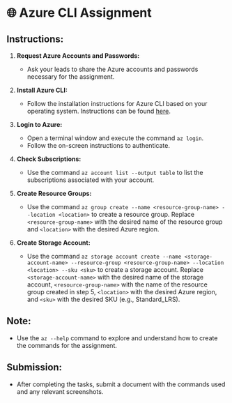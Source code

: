 # 🌐 Azure CLI Assignment

## Instructions:
1. **Request Azure Accounts and Passwords:**  
   - Ask your leads to share the Azure accounts and passwords necessary for the assignment.

2. **Install Azure CLI:**
   - Follow the installation instructions for Azure CLI based on your operating system. Instructions can be found [here](https://docs.microsoft.com/en-us/cli/azure/install-azure-cli).

3. **Login to Azure:**
   - Open a terminal window and execute the command `az login`.
   - Follow the on-screen instructions to authenticate.

4. **Check Subscriptions:**
   - Use the command `az account list --output table` to list the subscriptions associated with your account.

5. **Create Resource Groups:**
   - Use the command `az group create --name <resource-group-name> --location <location>` to create a resource group. Replace `<resource-group-name>` with the desired name of the resource group and `<location>` with the desired Azure region.

6. **Create Storage Account:**
   - Use the command `az storage account create --name <storage-account-name> --resource-group <resource-group-name> --location <location> --sku <sku>` to create a storage account. Replace `<storage-account-name>` with the desired name of the storage account, `<resource-group-name>` with the name of the resource group created in step 5, `<location>` with the desired Azure region, and `<sku>` with the desired SKU (e.g., Standard_LRS).

## Note:
- Use the `az --help` command to explore and understand how to create the commands for the assignment.

## Submission:
- After completing the tasks, submit a document with the commands used and any relevant screenshots.